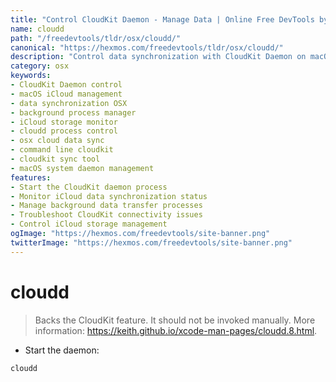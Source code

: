 ```yaml
---
title: "Control CloudKit Daemon - Manage Data | Online Free DevTools by Hexmos"
name: cloudd
path: "/freedevtools/tldr/osx/cloudd/"
canonical: "https://hexmos.com/freedevtools/tldr/osx/cloudd/"
description: "Control data synchronization with CloudKit Daemon on macOS using Cloudd. Manage iCloud storage and background processes effortlessly. Free online tool, no registration required."
category: osx
keywords:
- CloudKit Daemon control
- macOS iCloud management
- data synchronization OSX
- background process manager
- iCloud storage monitor
- cloudd process control
- osx cloud data sync
- command line cloudkit
- cloudkit sync tool
- macOS system daemon management
features:
- Start the CloudKit daemon process
- Monitor iCloud data synchronization status
- Manage background data transfer processes
- Troubleshoot CloudKit connectivity issues
- Control iCloud storage management
ogImage: "https://hexmos.com/freedevtools/site-banner.png"
twitterImage: "https://hexmos.com/freedevtools/site-banner.png"
---
```


# cloudd

> Backs the CloudKit feature.
> It should not be invoked manually.
> More information: <https://keith.github.io/xcode-man-pages/cloudd.8.html>.

- Start the daemon:

`cloudd`
